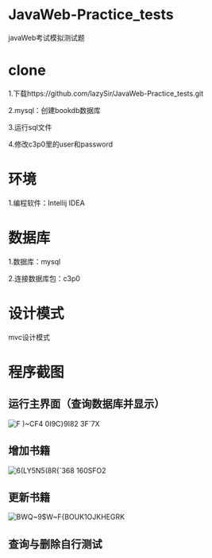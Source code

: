# JavaWeb-Practice_tests
javaWeb考试模拟测试题

# clone
1.下载https://github.com/lazySir/JavaWeb-Practice_tests.git

2.mysql：创建bookdb数据库

3.运行sql文件 

4.修改c3p0里的user和password

# 环境

1.编程软件：Intellij IDEA 

# 数据库

1.数据库：mysql

2.连接数据库包：c3p0
# 设计模式

mvc设计模式


# 程序截图
## 运行主界面（查询数据库并显示）
![F )~CF4 0I9C}9I82 3F`7X](https://user-images.githubusercontent.com/101635531/173235202-22927fb8-e0ad-4146-b85a-cd66da065a74.png)
## 增加书籍
![6(LY5N5(8R{`368 160SFO2](https://user-images.githubusercontent.com/101635531/173235250-1c35fa01-87ab-4e20-945a-3aba25cbc446.png)
## 更新书籍
![BWQ~9$W~F{BOUK1OJKHEGRK](https://user-images.githubusercontent.com/101635531/173235264-61f6bfae-a510-40b3-864b-626921e3b3b1.png)
## 查询与删除自行测试
